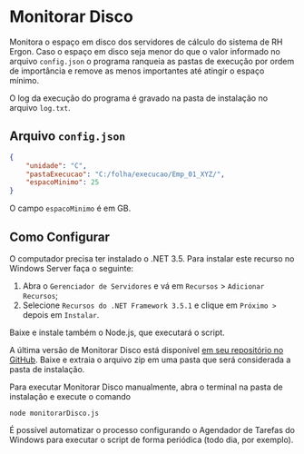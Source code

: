 # Monitorar Disco
Monitora o espaço em disco dos servidores de cálculo do sistema de RH Ergon.
Caso o espaço em disco seja menor do que o valor informado no arquivo `config.json`
o programa ranqueia as pastas de execução por ordem de importância e remove as
menos importantes até atingir o espaço mínimo.

O log da execução do programa é gravado na pasta de instalação no arquivo
`log.txt`.

## Arquivo `config.json`

```json
{
    "unidade": "C",
    "pastaExecucao": "C:/folha/execucao/Emp_01_XYZ/",
    "espacoMinimo": 25
}
```
O campo `espacoMinimo` é em GB.

## Como Configurar
O computador precisa ter instalado o .NET 3.5. Para instalar este recurso no
Windows Server faça o seguinte:
1. Abra o `Gerenciador de Servidores` e vá em `Recursos` > `Adicionar Recursos`;
2. Selecione `Recursos do .NET Framework 3.5.1` e clique em `Próximo >` depois em
`Instalar`.

Baixe e instale também o Node.js, que executará o script.

A última versão de Monitorar Disco está disponível [em seu repositório no GitHub](https://github.com/viniciuspjardim/monitorar-disco/releases).
Baixe e extraia o arquivo zip em uma pasta que será considerada a pasta de
instalação.

Para executar Monitorar Disco manualmente, abra o terminal na pasta de instalação
e execute o comando
```
node monitorarDisco.js
```

É possível automatizar o processo configurando o Agendador de Tarefas do Windows
para executar o script de forma periódica (todo dia, por exemplo).